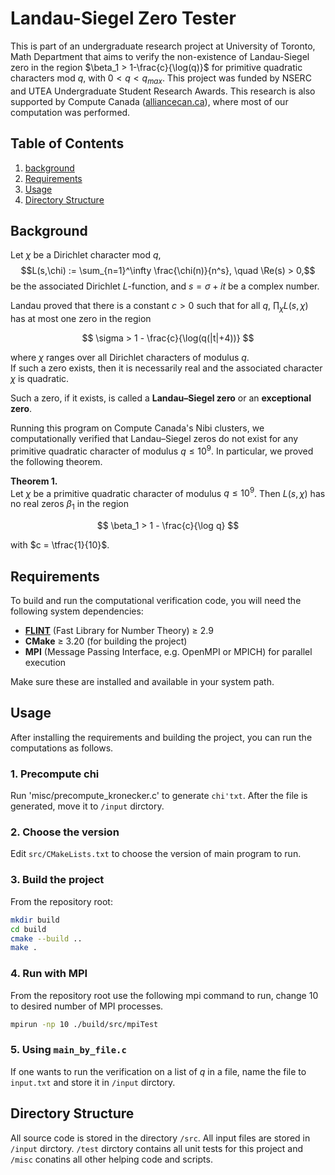 # Landau-Siegel Zero Tester

This is part of an undergraduate research project at University of Toronto, Math Department that 
aims to verify the non-existence of Landau-Siegel zero in the region $\beta_1 > 1-\frac{c}{\log(q)}$
for primitive quadratic characters mod $q$, with $0<q<q_{max}$. This project was funded by NSERC and 
UTEA Undergraduate Student Research Awards. This research is also supported by Compute Canada 
([alliancecan.ca](https://alliancecan.ca/en)), where most of our computation was performed.

## Table of Contents
1. [background](#background)
2. [Requirements](#requirements)
3. [Usage](#usage)
4. [Directory Structure](#directory-structure)

## Background

Let $\chi$ be a Dirichlet character mod $q$,
$$L(s,\chi) := \sum_{n=1}^\infty \frac{\chi(n)}{n^s}, \quad \Re(s) > 0,$$
be the associated Dirichlet $L$-function, and $s = \sigma + it$ be a complex number.

Landau proved that there is a constant $c > 0$ such that for all $q$,
$\prod_\chi L(s,\chi)$ has at most one zero in the region

$$
\sigma > 1 - \frac{c}{\log(q(|t|+4))}
$$

where $\chi$ ranges over all Dirichlet characters of modulus $q$.  
If such a zero exists, then it is necessarily real and the associated character $\chi$ is quadratic.

Such a zero, if it exists, is called a **Landau–Siegel zero** or an **exceptional zero**.  

Running this program on Compute Canada's Nibi clusters, we computationally verified that Landau–Siegel zeros do not 
exist for any primitive quadratic character of modulus $q \le 10^{9}$. In particular, we proved the 
following theorem.

**Theorem 1.**  
Let $\chi$ be a primitive quadratic character of modulus $q \leq 10^{9}$. Then $L(s,\chi)$ has no real zeros $\beta_1$ in the region

$$
\beta_1 > 1 - \frac{c}{\log q} 
$$

with $c = \tfrac{1}{10}$.

## Requirements

To build and run the computational verification code, you will need the following system dependencies:

- [**FLINT**](http://flintlib.org/) (Fast Library for Number Theory) ≥ 2.9
- **CMake** ≥ 3.20 (for building the project)
- **MPI** (Message Passing Interface, e.g. OpenMPI or MPICH) for parallel execution

Make sure these are installed and available in your system path.

## Usage

After installing the requirements and building the project, you can run the computations as follows.

### 1. Precompute chi

Run 'misc/precompute_kronecker.c' to generate `chi'txt`. After the file is generated, move it to `/input` dirctory.

### 2. Choose the version

Edit `src/CMakeLists.txt` to choose the version of main program to run.

### 3. Build the project
From the repository root:  
```bash
mkdir build
cd build
cmake --build ..
make .
```

### 4. Run with MPI
From the repository root use the following mpi command to run, change 10 to desired number of MPI processes.
```bash
mpirun -np 10 ./build/src/mpiTest
```

### 5. Using `main_by_file.c`
If one wants to run the verification on a list of $q$ in a file, name the file to `input.txt` and store it in `/input` 
dirctory.

## Directory Structure

All source code is stored in the directory `/src`. All input files are stored in `/input` dirctory. 
`/test` dirctory contains all unit tests for this project and `/misc` conatins all other helping code and scripts.